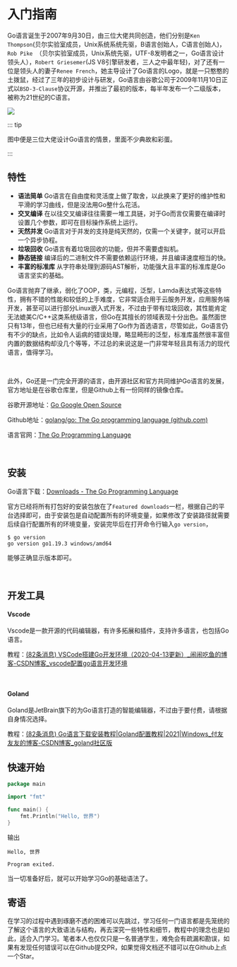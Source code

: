 #  入门指南

Go语言诞生于2007年9月30日，由三位大佬共同创造，他们分别是`Ken Thompson`(贝尔实验室成员，Unix系统系统先驱，B语言创始人，C语言创始人)，`Rob Pike `（贝尔实验室成员，Unix系统先驱，UTF-8发明者之一，Go语言设计领头人），`Robert Griesemer`(JS V8引擎研发者，三人之中最年轻)，对了还有一位是领头人的妻子`Renee French`，她主导设计了Go语言的Logo，就是一只憨憨的土拨鼠，经过了三年的初步设计与研发，Go语言由谷歌公司于2009年11月10日正式以`BSD-3-Clause`协议开源，并推出了最初的版本，每半年发布一个二级版本，被称为21世纪的C语言。

![](https://camo.githubusercontent.com/2b507540e2681c1a25698f246b9dca69c30548ed66a7323075b0224cbb1bf058/68747470733a2f2f676f6c616e672e6f72672f646f632f676f706865722f6669766579656172732e6a7067)

::: tip

图中便是三位大佬设计Go语言的情景，里面不少典故和彩蛋。

:::



## 特性

- **语法简单** Go语言在自由度和灵活度上做了取舍，以此换来了更好的维护性和平滑的学习曲线，但是没法用Go整什么花活。
- **交叉编译** 在以往交叉编译往往需要一堆工具链，对于Go而言仅需要在编译时设置几个参数，即可在目标操作系统上运行。
- **天然并发** Go语言对于并发的支持是纯天然的，仅需一个关键字，就可以开启一个异步协程。
- **垃圾回收**  Go语言有着垃圾回收的功能，但并不需要虚拟机。
- **静态链接**  编译后的二进制文件不需要依赖运行环境，并且编译速度相当的快。
- **丰富的标准库** 从字符串处理到源码AST解析，功能强大且丰富的标准库是Go语言坚实的基础。



Go语言抛弃了继承，弱化了OOP，类，元编程，泛型，Lamda表达式等这些特性，拥有不错的性能和较低的上手难度，它非常适合用于云服务开发，应用服务端开发，甚至可以进行部分Linux嵌入式开发，不过由于带有垃圾回收，其性能肯定无法媲美C/C++这类系统级语言，但Go在其擅长的领域表现十分出色。虽然面世只有13年，但也已经有大量的行业采用了Go作为首选语言，尽管如此，Go语言仍有不少的缺点，比如令人诟病的错误处理，略显畸形的泛型，标准库虽然很丰富但内置的数据结构却没几个等等，不过总的来说这是一门非常年轻且具有活力的现代语言，值得学习。



<br>

此外，Go还是一门完全开源的语言，由开源社区和官方共同维护Go语言的发展，官方地址是在谷歌仓库里，但是Github上有一份同样的镜像仓库。

谷歌开源地址：[Go Google Open Source](https://cs.opensource.google/go)

Github地址：[golang/go: The Go programming language (github.com)](https://github.com/golang/go)

语言官网：[The Go Programming Language](https://go.dev/)

<br/>

## 安装

Go语言下载：[Downloads - The Go Programming Language](https://go.dev/dl/)



官方已经将所有打包好的安装包放在了`Featured downloads`一栏，根据自己的平台选择即可，由于安装包是自动配置所有的环境变量，如果修改了安装路径就需要后续自行配置所有的环境变量，安装完毕后在打开命令行输入`go version`，

```shell
$ go version
go version go1.19.3 windows/amd64
```

能够正确显示版本即可。

<br/>



## 开发工具



#### Vscode

Vscode是一款开源的代码编辑器，有许多拓展和插件，支持许多语言，也包括Go语言。

教程：[(82条消息) VSCode搭建Go开发环境（2020-04-13更新）_闹闹吃鱼的博客-CSDN博客_vscode配置go语言开发环境](https://blog.csdn.net/AdolphKevin/article/details/105480530)

<br/>

#### Goland

Goland是JetBrain旗下的为Go语言打造的智能编辑器，不过由于要付费，请根据自身情况选择。

教程：[(82条消息) Go语言下载安装教程|Goland配置教程|2021|Windows_付友友友的博客-CSDN博客_goland社区版](https://blog.csdn.net/m0_46685221/article/details/115051174)



## 快速开始

```go
package main

import "fmt"

func main() {
	fmt.Println("Hello, 世界")
}
```

输出

```
Hello, 世界

Program exited.
```

当一切准备好后，就可以开始学习Go的基础语法了。



## 寄语

在学习的过程中遇到琢磨不透的困难可以先跳过，学习任何一门语言都是先笼统的了解这个语言的大致语法与结构，再去深究一些特性和细节，教程中的理念也是如此，适合入门学习。笔者本人也仅仅只是一名普通学生，难免会有疏漏和勘误，如果有发现任何错误可以在Github提交PR，如果觉得文档还不错可以在Github上点一个Star。



